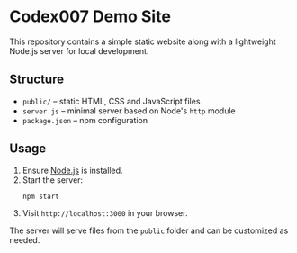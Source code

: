 # Codex007 Demo Site

This repository contains a simple static website along with a lightweight Node.js server for local development.

## Structure

- `public/` – static HTML, CSS and JavaScript files
- `server.js` – minimal server based on Node's `http` module
- `package.json` – npm configuration

## Usage

1. Ensure [Node.js](https://nodejs.org) is installed.
2. Start the server:
   ```bash
   npm start
   ```
3. Visit `http://localhost:3000` in your browser.

The server will serve files from the `public` folder and can be customized as needed.
